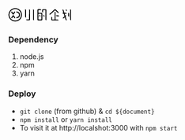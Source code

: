 <img src="/public/image/logo_desktop.png">

### Dependency
1. node.js
2. npm
3. yarn

### Deploy
- `git clone` (from github) & `cd ${document}`
- `npm install` or `yarn install`
- To visit it at http://localshot:3000 with `npm start`
